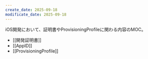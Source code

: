 ```yaml
---
create_date: 2025-09-18
modificate_date: 2025-09-18
---
```

iOS開発において、証明書やProvisioningProfileに関わる内容のMOC。

* [[開発証明書]]
* [[AppID]]
* [[ProvisioningProfile]]